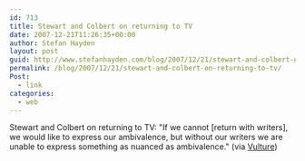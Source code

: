 ```yaml
---
id: 713
title: Stewart and Colbert on returning to TV
date: 2007-12-21T11:26:35+00:00
author: Stefan Hayden
layout: post
guid: http://www.stefanhayden.com/blog/2007/12/21/stewart-and-colbert-on-returning-to-tv/
permalink: /blog/2007/12/21/stewart-and-colbert-on-returning-to-tv/
Post:
  - link
categories:
  - web
---
```

Stewart and Colbert on returning to TV: "If we cannot [return with writers], we would like to express our ambivalence, but without our writers we are unable to express something as nuanced as ambivalence." (via <a href="http://nymag.com/daily/entertainment/">Vulture</a>)